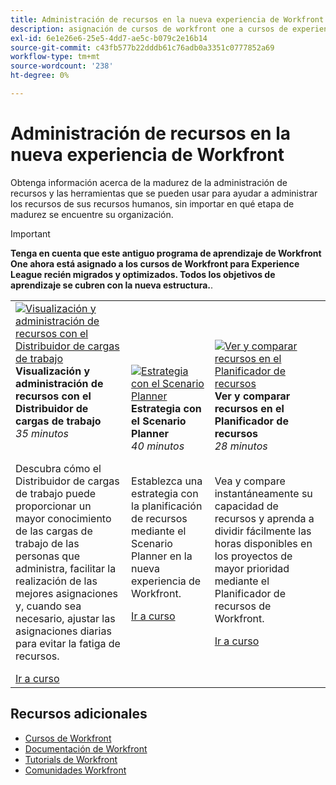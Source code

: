 ```yaml
---
title: Administración de recursos en la nueva experiencia de Workfront
description: asignación de cursos de workfront one a cursos de experience league
exl-id: 6e1e26e6-25e5-4dd7-ae5c-b079c2e16b14
source-git-commit: c43fb577b22dddb61c76adb0a3351c0777852a69
workflow-type: tm+mt
source-wordcount: '238'
ht-degree: 0%

---
```


# Administración de recursos en la nueva experiencia de Workfront

Obtenga información acerca de la madurez de la administración de recursos y las herramientas que se pueden usar para ayudar a administrar los recursos de sus recursos humanos, sin importar en qué etapa de madurez se encuentre su organización.

>[!IMPORTANT]
>
>**Tenga en cuenta que este antiguo programa de aprendizaje de Workfront One ahora está asignado a los cursos de Workfront para Experience League recién migrados y optimizados.  Todos los objetivos de aprendizaje se cubren con la nueva estructura.**.

<table>
  <tr>
   <td>
      <a href="https://experienceleague.adobe.com/?recommended=Workfront-L-1-2022.1.workloadbalancer">
      <img alt="Visualización y administración de recursos con el Distribuidor de cargas de trabajo" src="https://cdn.experienceleague.adobe.com/thumb/view-and-manage-resources-with-the-workload-balancer.png"/>
      </a>
      <div>
         <strong>Visualización y administración de recursos con el Distribuidor de cargas de trabajo</strong></a>
         <br/><em>35 minutos</em>
      </div>
      <p>
        <br/>
         Descubra cómo el Distribuidor de cargas de trabajo puede proporcionar un mayor conocimiento de las cargas de trabajo de las personas que administra, facilitar la realización de las mejores asignaciones y, cuando sea necesario, ajustar las asignaciones diarias para evitar la fatiga de recursos.
      </p>
      <a  rel="noreferrer" target="_blank" href="https://experienceleague.adobe.com/?recommended=Workfront-L-1-2022.1.workloadbalancer" class="spectrum-Button spectrum-Button--primary spectrum-Button--sizeM">
      <span class="spectrum-Button-label has-no-wrap has-text-weight-bold">Ir a curso</span>
      </a>
   </td>   
   <td>
      <a href="https://experienceleague.adobe.com/?recommended=Workfront-L-1-2022.1.scenarioplanner">
      <img alt="Estrategia con el Scenario Planner" src="https://cdn.experienceleague.adobe.com/thumb/get-strategic-with-the-scenario-planner.png"/>
      </a>
      <div>
         <strong>Estrategia con el Scenario Planner</strong></a>
         <br/><em>40 minutos</em>
      </div>
      <p>
        <br/>
         Establezca una estrategia con la planificación de recursos mediante el Scenario Planner en la nueva experiencia de Workfront.
      </p>
      <a  rel="noreferrer" target="_blank" href="https://experienceleague.adobe.com/?recommended=Workfront-L-1-2022.1.scenarioplanner" class="spectrum-Button spectrum-Button--primary spectrum-Button--sizeM">
      <span class="spectrum-Button-label has-no-wrap has-text-weight-bold">Ir a curso</span>
      </a>
   </td>
    <td>
      <a href="https://experienceleague.adobe.com/?recommended=Workfront-L-1-2022.1.resourceplanner">
      <img alt="Ver y comparar recursos en el Planificador de recursos" src="https://cdn.experienceleague.adobe.com/thumb/view-and-compare-resources-in-the-resource-planner.png"/>
      </a>
      <div>
         <strong>Ver y comparar recursos en el Planificador de recursos</strong></a>
         <br/><em>28 minutos</em>
      </div>
      <p>
        <br/>
         Vea y compare instantáneamente su capacidad de recursos y aprenda a dividir fácilmente las horas disponibles en los proyectos de mayor prioridad mediante el Planificador de recursos de Workfront.
      </p>
      <a  rel="noreferrer" target="_blank" href="https://experienceleague.adobe.com/?recommended=Workfront-L-1-2022.1.resourceplanner" class="spectrum-Button spectrum-Button--primary spectrum-Button--sizeM">
      <span class="spectrum-Button-label has-no-wrap has-text-weight-bold">Ir a curso</span>
      </a>
   </td>
  </tr>

</table>

## Recursos adicionales

* [Cursos de Workfront](https://experienceleague.adobe.com/?lang=en&amp;Solution=Workfront#courses)
* [Documentación de Workfront](https://experienceleague.adobe.com/docs/workfront.html)
* [Tutorials de Workfront](https://experienceleague.adobe.com/docs/workfront-learn/tutorials-workfront/home.html)
* [Comunidades Workfront](https://experienceleaguecommunities.adobe.com/t5/workfront/ct-p/workfront)
